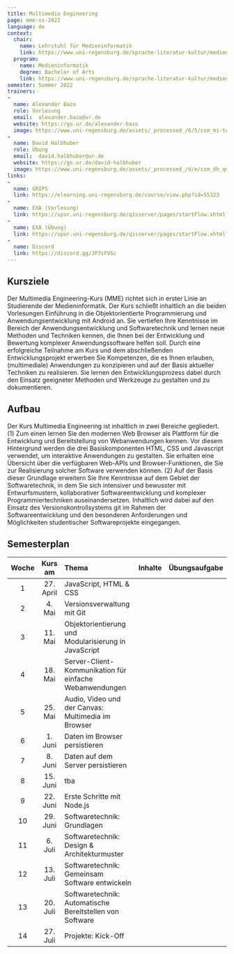 ```yaml
---
title: Multimedia Engineering
page: mme-ss-2022
language: de
context:
  chair:
    name: Lehrstuhl für Medieninformatik
    link: https://www.uni-regensburg.de/sprache-literatur-kultur/medieninformatik/aktuelles/index.html
  program:
    name: Medieninformatik
    degree: Bachelor of Arts
    link: https://www.uni-regensburg.de/sprache-literatur-kultur/medieninformatik/studium/bachelor/index.html
semester: Sommer 2022
trainers:
-
  name: Alexander Bazo
  role: Vorlesung
  email:  alexander.bazo@ur.de
  website: https://go.ur.de/alexander-bazo
  image: https://www.uni-regensburg.de/assets/_processed_/6/5/csm_mi-teamfotos-alexander-bazo-closeup_c831edb7ee.jpg
-
  name: David Halbhuber
  role: Übung
  email:  david.halbhuber@ur.de
  website: https://go.ur.de/david-halbhuber
  image: https://www.uni-regensburg.de/assets/_processed_/d/e/csm_dh_quadratisch_acd99d4049.png
links:
-
  name: GRIPS
  link: https://elearning.uni-regensburg.de/course/view.php?id=55323
-  
  name: EXA (Vorlesung)
  link: https://spur.uni-regensburg.de/qisserver/pages/startFlow.xhtml?_flowId=detailView-flow&unitId=22976&periodId=306&navigationPosition=studiesOffered,courseoverviewShow
-
  name: EXA (Übung)
  link: https://spur.uni-regensburg.de/qisserver/pages/startFlow.xhtml?_flowId=detailView-flow&unitId=22977&periodId=306&navigationPosition=studiesOffered,searchCourses
-
  name: Discord
  link: https://discord.gg/JP7sFVGc
---
```


## Kursziele

Der Multimedia Engineering-Kurs (MME) richtet sich in erster Linie an Studierende der Medieninformatik. Der Kurs schließt inhaltlich an die beiden Vorlesungen Einführung in die Objektorientierte Programmierung und Anwendungsentwicklung mit Android an. Sie vertiefen Ihre Kenntnisse im Bereich der Anwendungsentwicklung und Softwaretechnik und lernen neue Methoden und Techniken kennen, die Ihnen bei der Entwicklung und Bewertung komplexer Anwendungssoftware helfen soll. Durch eine erfolgreiche Teilnahme am Kurs und dem abschließenden Entwicklungsprojekt erwerben Sie Kompetenzen, die es Ihnen erlauben, (multimediale) Anwendungen zu konzipieren und auf der Basis aktueller Techniken zu realisieren. Sie lernen den Entwicklungsprozess dabei durch den Einsatz geeigneter Methoden und Werkzeuge zu gestalten und zu dokumentieren. 

## Aufbau

Der Kurs Multimedia Engineering ist inhaltlich in zwei Bereiche gegliedert. (1) Zum einen lernen Sie den modernen Web Browser als Plattform für die Entwicklung und Bereitstellung von Webanwendungen kennen. Vor diesem Hintergrund werden die drei Basiskomponenten HTML, CSS und Javascript verwendet, um interaktive Anwendungen zu gestalten. Sie erhalten eine Übersicht über die verfügbaren Web-APIs und Browser-Funktionen, die Sie zur Realisierung solcher Software verwenden können. (2) Auf der Basis dieser Grundlage erweitern Sie Ihre Kenntnisse auf dem Gebiet der Softwaretechnik, in dem Sie sich intensiver und bewusster mit Entwurfsmustern, kollaborativer Softwareentwicklung und komplexer Programmiertechniken auseinandersetzen. Inhaltlich wird dabei auf den Einsatz des Versionskontrollsystems git im Rahmen der Softwareentwicklung und den besonderen Anforderungen und Möglichkeiten studentischer Softwareprojekte eingegangen. 

## Semesterplan

| Woche | Kurs am   | Thema                                                   | Inhalte | Übungsaufgabe |
|:-----:|:---------:|:--------------------------------------------------------|:--------|:-------------:|
| 1     | 27. April | JavaScript, HTML & CSS                                  |         |               |
| 2     | 4. Mai | Versionsverwaltung mit Git                                 |         |               |
| 3     | 11. Mai | Objektorientierung und Modularisierung in JavaScript      |         |               |
| 4     | 18. Mai | Server-Client-Kommunikation für einfache Webanwendungen   |         |               |
| 5     | 25. Mai | Audio, Video und der Canvas: Multimedia im Browser        |         |               |
| 6     | 1. Juni | Daten im Browser persistieren                             |         |               |
| 7     | 8. Juni | Daten auf dem Server persistieren                         |         |               |
| 8     | 15. Juni | tba                                                      |         |               |
| 9     | 22. Juni | Erste Schritte mit Node.js                               |         |               |
| 10    | 29. Juni | Softwaretechnik: Grundlagen                              |         |               |
| 11    | 6. Juli | Softwaretechnik: Design & Architekturmuster               |         |               |
| 12    | 13. Juli | Softwaretechnik: Gemeinsam Software entwickeln           |         |               |
| 13    | 20. Juli | Softwaretechnik: Automatische Bereitstellen von Software |         |               |
| 14    | 27. Juli | Projekte: Kick-Off                                       |         |               |